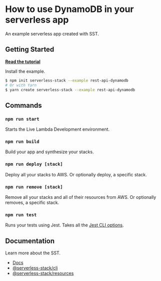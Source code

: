 # How to use DynamoDB in your serverless app

An example serverless app created with SST.

## Getting Started

[**Read the tutorial**](https://serverless-stack.com/examples/how-to-use-dynamodb-in-your-serverless-app.html)

Install the example.

```bash
$ npm init serverless-stack --example rest-api-dynamodb
# Or with Yarn
$ yarn create serverless-stack --example rest-api-dynamodb
```

## Commands

### `npm run start`

Starts the Live Lambda Development environment.

### `npm run build`

Build your app and synthesize your stacks.

### `npm run deploy [stack]`

Deploy all your stacks to AWS. Or optionally deploy, a specific stack.

### `npm run remove [stack]`

Remove all your stacks and all of their resources from AWS. Or optionally removes, a specific stack.

### `npm run test`

Runs your tests using Jest. Takes all the [Jest CLI options](https://jestjs.io/docs/en/cli).

## Documentation

Learn more about the SST.

- [Docs](https://docs.serverless-stack.com/)
- [@serverless-stack/cli](https://docs.serverless-stack.com/packages/cli)
- [@serverless-stack/resources](https://docs.serverless-stack.com/packages/resources)
